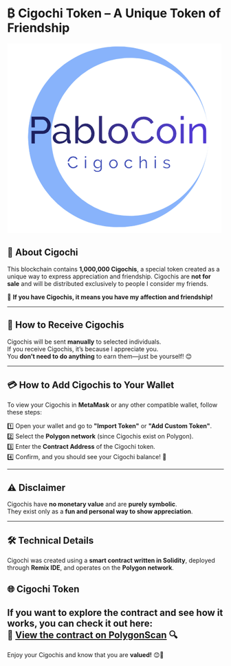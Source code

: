 # ₿ Cigochi Token – A Unique Token of Friendship

![PabloCoin Logo](https://github.com/Pablo-Mdz/PabloCoin/blob/main/images/PabloCoin-logo1.png)

## 📌 About Cigochi  
This blockchain contains **1,000,000 Cigochis**, a special token created as a unique way to express appreciation and friendship. Cigochis are **not for sale** and will be distributed exclusively to people I consider my friends.  

💙 **If you have Cigochis, it means you have my affection and friendship!**  

---

## 🎁 How to Receive Cigochis  
Cigochis will be sent **manually** to selected individuals.  
If you receive Cigochis, it’s because I appreciate you.  
You **don’t need to do anything** to earn them—just be yourself! 😊  

---

## 💳 How to Add Cigochis to Your Wallet  
To view your Cigochis in **MetaMask** or any other compatible wallet, follow these steps:  

1️⃣ Open your wallet and go to **"Import Token"** or **"Add Custom Token"**.  
2️⃣ Select the **Polygon network** (since Cigochis exist on Polygon).  
3️⃣ Enter the **Contract Address** of the Cigochi token.  
4️⃣ Confirm, and you should see your Cigochi balance! 🎉  

---

## ⚠️ Disclaimer  
Cigochis have **no monetary value** and are **purely symbolic**.  
They exist only as a **fun and personal way to show appreciation**.  

---

## 🛠️ Technical Details  
Cigochi was created using a **smart contract written in Solidity**, deployed through **Remix IDE**, and operates on the **Polygon network**.  

## 🌐 Cigochi Token
If you want to explore the contract and see how it works, you can check it out here:  
🔗 [View the contract on PolygonScan](https://polygonscan.com/token/0x93b0b1600e2c1a587f593be7e372a238f34126a2) 🔍
---

Enjoy your Cigochis and know that you are **valued!** 😊💙  
